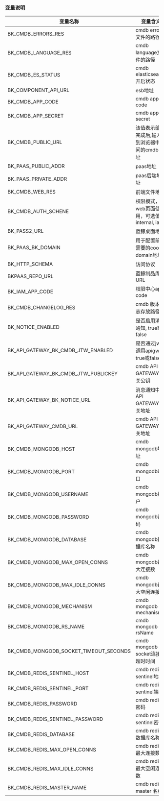 ### 变量说明
| 变量名称                                   | 变量含义                            | 可直接设置成的变量值          |
|----------------------------------------|---------------------------------|---------------------|
| BK_CMDB_ERRORS_RES                     | cmdb errors文件的路径                | /app/conf/errors    |
| BK_CMDB_LANGUAGE_RES                   | cmdb language文件的路径              | /app/conf/language  |
| BK_CMDB_ES_STATUS                      | cmdb elasticsearch开启状态          | "off"               |
| BK_COMPONENT_API_URL                   | esb地址                           |                     |
| BK_CMDB_APP_CODE                       | cmdb app code                   |                     |
| BK_CMDB_APP_SECRET                     | cmdb app secret                 |                     |
| BK_CMDB_PUBLIC_URL                     | 该值表示部署完成后,输入到浏览器中访问的cmdb 网址     |
| BK_PAAS_PUBLIC_ADDR                    | paas地址                          |                     |
| BK_PAAS_PRIVATE_ADDR                   | paas后端地址                        |                     |
| BK_CMDB_WEB_RES                        | 前端文件地址                          | /app/web/           |
| BK_CMDB_AUTH_SCHENE                    | 权限模式，web页面使用，可选值: internal, iam | iam                 |
| BK_PASS2_URL                           | 蓝鲸桌面地址                          |                     |
| BK_PAAS_BK_DOMAIN                      | 用于配置前端需要的cookie domain地址        |                     |
| BK_HTTP_SCHEMA                         | 访问协议                            |                     |
| BKPAAS_REPO_URL                        | 蓝鲸制品库URL                        |                     |
| BK_IAM_APP_CODE                        | 权限中心app code                    |                     |
| BK_CMDB_CHANGELOG_RES                  | cmdb 版本日志存放路径                   | /app/changelog_user |
| BK_NOTICE_ENABLED                      | 是否启用消息通知, true或false            |                     |
| BK_API_GATEWAY_BK_CMDB_JTW_ENABLED     | 是否通过jwt调用apigw, true或false      | true                |
| BK_API_GATEWAY_BK_CMDB_JTW_PUBLICKEY   | cmdb API GATEWAY网关公钥            |                     |
| BK_API_GATEWAY_BK_NOTICE_URL           | 消息通知中心API GATEWAY网关地址           |                     |
| BK_API_GATEWAY_CMDB_URL                | cmdb API GATEWAY网关地址            |                     |
| BK_CMDB_MONGODB_HOST                   | cmdb mongodb地址                  |                     |
| BK_CMDB_MONGODB_PORT                   | cmdb mongodb端口                  |                     |
| BK_CMDB_MONGODB_USERNAME               | cmdb mongodb用户                  |                     |
| BK_CMDB_MONGODB_PASSWORD               | cmdb mongodb密码                  |                     |
| BK_CMDB_MONGODB_DATABASE               | cmdb mongodb数据库名称               | cmdb                |
| BK_CMDB_MONGODB_MAX_OPEN_CONNS         | cmdb mongodb最大连接数               | 3000                |
| BK_CMDB_MONGODB_MAX_IDLE_CONNS         | cmdb mongodb最大空闲连接数             | 100                 |
| BK_CMDB_MONGODB_MECHANISM              | cmdb mongodb mechanism          | SCRAM-SHA-1         |
| BK_CMDB_MONGODB_RS_NAME                | cmdb mongodb  rsName            | rs0                 |
| BK_CMDB_MONGODB_SOCKET_TIMEOUT_SECONDS | cmdb mongodb socket连接的超时时间      | 10                  |
| BK_CMDB_REDIS_SENTINEL_HOST            | cmdb redis sentinel地址           |                     |
| BK_CMDB_REDIS_SENTINEL_PORT            | cmdb redis sentinel端口           |                     |
| BK_CMDB_REDIS_PASSWORD                 | cmdb redis密码                    |                     |
| BK_CMDB_REDIS_SENTINEL_PASSWORD        | cmdb redis sentinel密码           |                     |
| BK_CMDB_REDIS_DATABASE                 | cmdb redis数据库名称                 | "0"                 |
| BK_CMDB_REDIS_MAX_OPEN_CONNS           | cmdb redis最大连接数                 | 3000                |
| BK_CMDB_REDIS_MAX_IDLE_CONNS           | cmdb redis最大空闲连接数               | 1000                |
| BK_CMDB_REDIS_MASTER_NAME              | cmdb redis master 名称            |                     |
